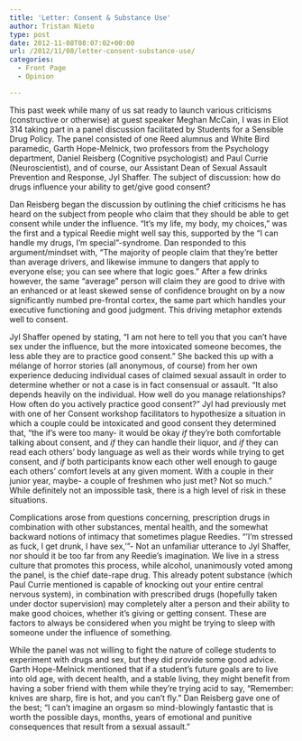 ```yaml
---
title: 'Letter: Consent & Substance Use'
author: Tristan Nieto
type: post
date: 2012-11-08T08:07:02+00:00
url: /2012/11/08/letter-consent-substance-use/
categories:
  - Front Page
  - Opinion

---
```

This past week while many of us sat ready to launch various criticisms (constructive or otherwise) at guest speaker Meghan McCain, I was in Eliot 314 taking part in a panel discussion facilitated by Students for a Sensible Drug Policy. The panel consisted of one Reed alumnus and White Bird paramedic, Garth Hope-Melnick, two professors from the Psychology department, Daniel Reisberg (Cognitive psychologist) and Paul Currie (Neuroscientist), and of course, our Assistant Dean of Sexual Assault Prevention and Response, Jyl Shaffer. The subject of discussion: how do drugs influence your ability to get/give good consent?

Dan Reisberg began the discussion by outlining the chief criticisms he has heard on the subject from people who claim that they should be able to get consent while under the influence. &#8220;It&#8217;s my life, my body, my choices,&#8221; was the first and a typical Reedie might well say this, supported by the &#8220;I can handle my drugs, I&#8217;m special&#8221;-syndrome. Dan responded to this argument/mindset with, “The majority of people claim that they&#8217;re better than average drivers, and likewise immune to dangers that apply to everyone else; you can see where that logic goes.” After a few drinks however, the same “average” person will claim they are good to drive with an enhanced or at least skewed sense of confidence brought on by a now significantly numbed pre-frontal cortex, the same part which handles your executive functioning and good judgment. This driving metaphor extends well to consent.

Jyl Shaffer opened by stating, “I am not here to tell you that you can’t have sex under the influence, but the more intoxicated someone becomes, the less able they are to practice good consent.” She backed this up with a mélange of horror stories (all anonymous, of course) from her own experience deducing individual cases of claimed sexual assault in order to determine whether or not a case is in fact consensual or assault. “It also depends heavily on the individual. How well do you manage relationships? How often do you actively practice good consent?” Jyl had previously met with one of her Consent workshop facilitators to hypothesize a situation in which a couple could be intoxicated and good consent they determined that, “the if’s were too many- it would be okay _if_ they’re both comfortable talking about consent, and _if_ they can handle their liquor, and _if_ they can read each others’ body language as well as their words while trying to get consent, and _if_ both participants know each other well enough to gauge each others’ comfort levels at any given moment. With a couple in their junior year, maybe- a couple of freshmen who just met? Not so much.” While definitely not an impossible task, there is a high level of risk in these situations.

Complications arose from questions concerning, prescription drugs in combination with other substances, mental health, and the somewhat backward notions of intimacy that sometimes plague Reedies. “’I’m stressed as fuck, I get drunk, I have sex,’”- Not an unfamiliar utterance to Jyl Shaffer, nor should it be too far from any Reedie’s imagination. We live in a stress culture that promotes this process, while alcohol, unanimously voted among the panel, is the chief date-rape drug. This already potent substance (which Paul Currie mentioned is capable of knocking out your entire central nervous system), in combination with prescribed drugs (hopefully taken under doctor supervision) may completely alter a person and their ability to make good choices, whether it’s giving or getting consent. These are factors to always be considered when you might be trying to sleep with someone under the influence of something.

While the panel was not willing to fight the nature of college students to experiment with drugs and sex, but they did provide some good advice. Garth Hope-Melnick mentioned that if a student’s future goals are to live into old age, with decent health, and a stable living, they might benefit from having a sober friend with them while they’re trying acid to say, “Remember: knives are sharp, fire is hot, and you can’t fly.” Dan Reisberg gave one of the best; “I can’t imagine an orgasm so mind-blowingly fantastic that is worth the possible days, months, years of emotional and punitive consequences that result from a sexual assault.”

&nbsp;